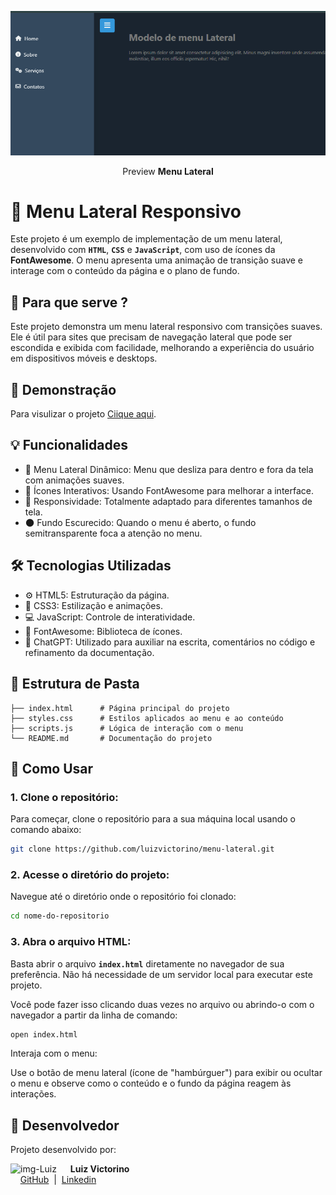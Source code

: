 <p align="center">
    <img src="./Preview.PNG" width="700">
</p>
<p align="center">Preview <b>Menu Lateral</b></p>

# 🍔 Menu Lateral Responsivo

Este projeto é um exemplo de implementação de um menu lateral, desenvolvido com **`HTML`**, **`CSS`** e **`JavaScript`**, com uso de ícones da **FontAwesome**. O menu apresenta uma animação de transição suave e interage com o conteúdo da página e o plano de fundo.

## 🎯 Para que serve ?

Este projeto demonstra um menu lateral responsivo com transições suaves. Ele é útil para sites que precisam de navegação lateral que pode ser escondida e exibida com facilidade, melhorando a experiência do usuário em dispositivos móveis e desktops.

## 👀 Demonstração

Para visulizar o projeto [Ciique aqui](https://luizvictorino.github.io/menu-lateral/).

## 💡 Funcionalidades

* 📑 Menu Lateral Dinâmico: Menu que desliza para dentro e fora da tela com animações suaves.
* 🎨 Ícones Interativos: Usando FontAwesome para melhorar a interface.
* 📱 Responsividade: Totalmente adaptado para diferentes tamanhos de tela.
* 🌑 Fundo Escurecido: Quando o menu é aberto, o fundo semitransparente foca a atenção no menu.

## 🛠️ Tecnologias Utilizadas

* ⚙️ HTML5: Estruturação da página.
* 🎨 CSS3: Estilização e animações.
* 💻 JavaScript: Controle de interatividade.
* 🚀 FontAwesome: Biblioteca de ícones.
* 🤖 ChatGPT: Utilizado para auxiliar na escrita, comentários no código e refinamento da documentação.

## 📁 Estrutura de Pasta 

```
├── index.html      # Página principal do projeto
├── styles.css      # Estilos aplicados ao menu e ao conteúdo
├── scripts.js      # Lógica de interação com o menu
└── README.md       # Documentação do projeto

```

## 🚀 Como Usar

### 1. Clone o repositório:

Para começar, clone o repositório para a sua máquina local usando o comando abaixo:

```bash
git clone https://github.com/luizvictorino/menu-lateral.git
```

### 2. Acesse o diretório do projeto:

Navegue até o diretório onde o repositório foi clonado:

```bash
cd nome-do-repositorio
```


### 3. Abra o arquivo HTML:

Basta abrir o arquivo **`index.html`** diretamente no navegador de sua preferência. Não há necessidade de um servidor local para executar este projeto.

Você pode fazer isso clicando duas vezes no arquivo ou abrindo-o com o navegador a partir da linha de comando:

```bash
open index.html
```

Interaja com o menu:

Use o botão de menu lateral (ícone de "hambúrguer") para exibir ou ocultar o menu e observe como o conteúdo e o fundo da página reagem às interações.


## 👥 Desenvolvedor

Projeto desenvolvido por:
<p>
    <img align=left margin=10 width=80
        src="https://avatars.githubusercontent.com/u/133029852?v=4" alt="img-Luiz">
    <p>&nbsp&nbsp&nbsp <b>Luiz Victorino</b><br>&nbsp&nbsp&nbsp
    <a href="https://github.com/luizvictorino" target="_blank">GitHub</a>
    &nbsp;|&nbsp;
    <a href="https://www.linkedin.com/in/luiz-victorino/" target="_blank">Linkedin</a>
</p>
